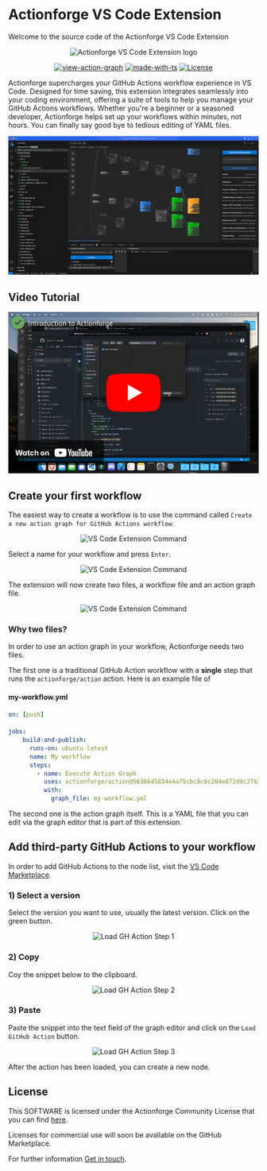 # Actionforge VS Code Extension
<!-- markdownlint-disable MD033 -->

Welcome to the source code of the Actionforge VS Code Extension

<div align="center" width="100%">
  <!-- No SVG due to VS Code Marketplace restrictions-->
  <img src="assets/logo.png" alt="Actionforge VS Code Extension logo">

[![view-action-graph](https://img.shields.io/github/actions/workflow/status/actionforge/vscode-ext/build-and-publish.yml?label=View%20Action%20Graph)](https://www.actionforge.dev/github/actionforge/vscode-ext/main/.github/workflows/graphs/build-and-publish.yml)
[![made-with-ts](https://img.shields.io/badge/Made%20with-TS-3178C6.svg)](https://www.typescriptlang.org/)
[![License](https://img.shields.io/badge/License-ACL-blue?color=orange)](https://www.github.com/actionforge/legal/blob/main/LICENSE.md)

</div>

Actionforge supercharges your GitHub Actions workflow experience in VS Code. Designed for time saving, this extension integrates seamlessly into your coding environment, offering a suite of tools to help you manage your GitHub Actions workflows. Whether you're a beginner or a seasoned developer, Actionforge helps set up your workflows within minutes, not hours. You can finally say good bye to tedious editing of YAML files.

<div align="center" width="100%">
  <img src="assets/graph-editor.jpg" alt="Graph Editor Screenshot">
</div>

## Video Tutorial

<div align="center" width="100%">
  <a href="https://www.actionforge.dev/tour/vscode">
    <img src="media/graph-editor/assets/tour01.jpg" alt="Actionforge Tour">
  </a>
</div>

## Create your first workflow

The easiest way to create a workflow is to use the command called `Create a new action graph for GitHub Actions workflow`.

<div align="center" width="100%">
  <img src="assets/create-1.jpg" alt="VS Code Extension Command">
</div>

Select a name for your workflow and press `Enter`.

<div align="center" width="100%">
  <img src="assets/create-2.jpg" alt="VS Code Extension Command">
</div>

The extension will now create two files, a workflow file and an action graph file.

<div align="center" width="100%">
  <img src="assets/create-3.jpg" alt="VS Code Extension Command">
</div>

### Why two files?

In order to use an action graph in your workflow, Actionforge needs two files.

The first one is a traditional GitHub Action workflow with a **single** step that runs the `actionforge/action` action. Here is an example file of

#### my-workflow.yml

```yaml
on: [push]

jobs:
    build-and-publish:
      runs-on: ubuntu-latest
      name: My workflow
      steps:
        - name: Execute Action Graph
          uses: actionforge/action@5636645834e4a75cbc8c6c204e872ddc27632738  # v0.9.52
          with:
            graph_file: my-workflow.yml
```

The second one is the action graph itself. This is a YAML file that you can edit via the graph editor that is part of this extension.

## Add third-party GitHub Actions to your workflow

In order to add GitHub Actions to the node list, visit the [VS Code Marketplace](https://marketplace.visualstudio.com/items?itemName=actionforge.graph-runner).

### 1) Select a version

Select the version you want to use, usually the latest version. Click on the green button.

<div align="center" width="100%">
  <img src="assets/load-1.jpg" alt="Load GH Action Step 1">
</div>

### 2) Copy

Coy the snippet below to the clipboard.

<div align="center" width="100%">
  <img src="assets/load-2.jpg" alt="Load GH Action Step 2">
</div>

### 3) Paste

Paste the snippet into the text field of the graph editor and click on the `Load GitHub Action` button.

<div align="center" width="100%">
  <img src="assets/load-3.jpg" alt="Load GH Action Step 3">
</div>

After the action has been loaded, you can create a new node.

## License

This SOFTWARE is licensed under the Actionforge Community License that you can find [here](https://github.com/actionforge/legal/blob/main/LICENSE.md).

Licenses for commercial use will soon be available on the GitHub Marketplace.

For further information [Get in touch](mailto:hello@actionforge.dev).

